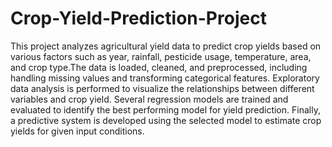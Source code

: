 # Crop-Yield-Prediction-Project
This project analyzes agricultural yield data to predict crop yields based on various factors such as year, rainfall, pesticide usage, temperature, area, and crop type.The data is loaded, cleaned, and preprocessed, including handling missing values and transforming categorical features. Exploratory data analysis is performed to visualize the relationships between different variables and crop yield. Several regression models are trained and evaluated to identify the best performing model for yield prediction. Finally, a predictive system is developed using the selected model to estimate crop yields for given input conditions.
